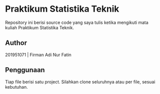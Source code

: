 # Praktikum Statistika Teknik
Repository ini berisi source code yang saya tulis ketika mengikuti mata kuliah Praktikum Statistika Teknik.

## Author
201951071 | Firman Adi Nur Fatin

## Penggunaan
Tiap file berisi satu project. Silahkan clone seluruhnya atau per file, sesuai kebutuhan.
